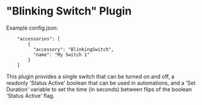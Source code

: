 
# "Blinking Switch" Plugin

Example config.json:

```
    "accessories": [
        {
          "accessory": "BlinkingSwitch",
          "name": "My Switch 1"
        }   
    ]

```

This plugin provides a single switch that can be turned on and off, a readonly 'Status Active' boolean that can be used in automations, and a 'Set Duration' variable to set the time (in seconds) between flips of the boolean 'Status Active' flag.
